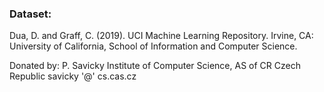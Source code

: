 
### Dataset:
Dua, D. and Graff, C. (2019). UCI Machine Learning Repository. Irvine, CA: University of California, School of Information and Computer Science.

Donated by:
P. Savicky
Institute of Computer Science, AS of CR
Czech Republic
savicky '@' cs.cas.cz
